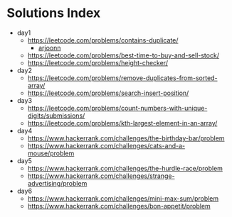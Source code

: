 # Solutions Index

- day1
    - https://leetcode.com/problems/contains-duplicate/
        - [arjoonn](code/1.1.arjoonn.py)
    - https://leetcode.com/problems/best-time-to-buy-and-sell-stock/
    - https://leetcode.com/problems/height-checker/
- day2
    - https://leetcode.com/problems/remove-duplicates-from-sorted-array/
    - https://leetcode.com/problems/search-insert-position/
- day3
    - https://leetcode.com/problems/count-numbers-with-unique-digits/submissions/
    - https://leetcode.com/problems/kth-largest-element-in-an-array/
- day4
    - https://www.hackerrank.com/challenges/the-birthday-bar/problem
    - https://www.hackerrank.com/challenges/cats-and-a-mouse/problem
- day5
    - https://www.hackerrank.com/challenges/the-hurdle-race/problem
    - https://www.hackerrank.com/challenges/strange-advertising/problem
- day6
    - https://www.hackerrank.com/challenges/mini-max-sum/problem
    - https://www.hackerrank.com/challenges/bon-appetit/problem

